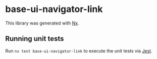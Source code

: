 # base-ui-navigator-link

This library was generated with [Nx](https://nx.dev).

## Running unit tests

Run `nx test base-ui-navigator-link` to execute the unit tests via [Jest](https://jestjs.io).
